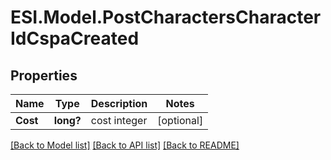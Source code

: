 # ESI.Model.PostCharactersCharacterIdCspaCreated
## Properties

Name | Type | Description | Notes
------------ | ------------- | ------------- | -------------
**Cost** | **long?** | cost integer | [optional] 

[[Back to Model list]](../README.md#documentation-for-models) [[Back to API list]](../README.md#documentation-for-api-endpoints) [[Back to README]](../README.md)

